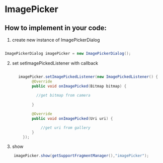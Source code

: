 # ImagePicker


## How to implement in your code:


1. create new instance of ImagePickerDialog

```java

ImagePickerDialog imagePicker = new ImagePickerDialog();

```

2. set setImagePickedListener with callback

```java

      imagePicker.setImagePickedListener(new ImagePickedListener() {
            @Override
            public void onImagePicked(Bitmap bitmap) {
              
              //get bitmap from camera
                
            }

            @Override
            public void onImagePicked(Uri uri) {

                //get uri from gallery
            }
        });

```

3. show

```java
    imagePicker.show(getSupportFragmentManager(),"imagePicker");
```
